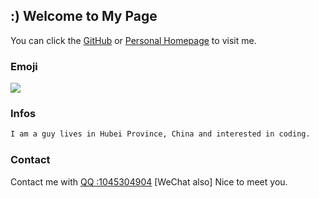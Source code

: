 ## :) Welcome to My Page 

You can click the [GitHub](https://github.com/yin89/) or [Personal Homepage](https://tamade.top) to visit me.

### Emoji

![](https://i.ibb.co/yRyCX7L/5540e3f50d87832b.gif)

### Infos

```markdown
I am a guy lives in Hubei Province, China and interested in coding.
```

### Contact


Contact me with [QQ :1045304904](http://wpa.qq.com/msgrd?v=3&uin=1045304904&site=qq&menu=yes) [WeChat also]
Nice to meet you.


